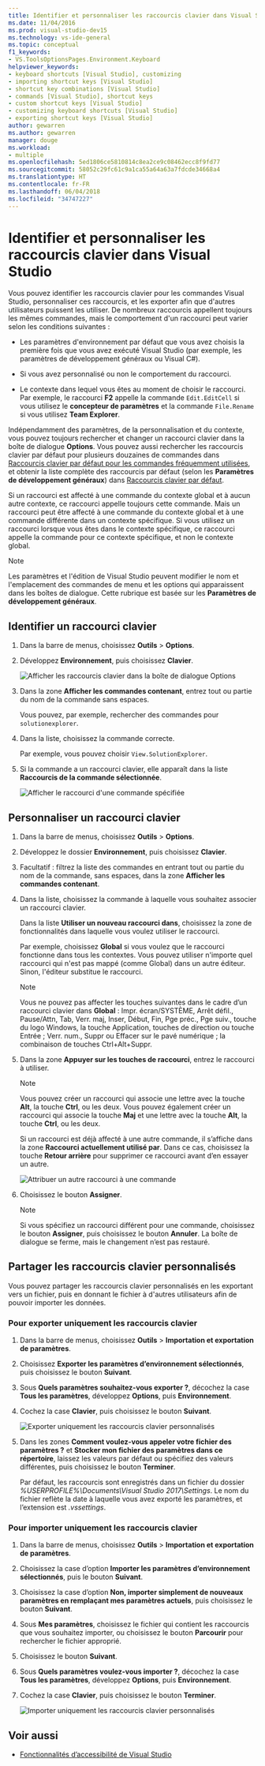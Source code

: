 ```yaml
---
title: Identifier et personnaliser les raccourcis clavier dans Visual Studio
ms.date: 11/04/2016
ms.prod: visual-studio-dev15
ms.technology: vs-ide-general
ms.topic: conceptual
f1_keywords:
- VS.ToolsOptionsPages.Environment.Keyboard
helpviewer_keywords:
- keyboard shortcuts [Visual Studio], customizing
- importing shortcut keys [Visual Studio]
- shortcut key combinations [Visual Studio]
- commands [Visual Studio], shortcut keys
- custom shortcut keys [Visual Studio]
- customizing keyboard shortcuts [Visual Studio]
- exporting shortcut keys [Visual Studio]
author: gewarren
ms.author: gewarren
manager: douge
ms.workload:
- multiple
ms.openlocfilehash: 5ed1806ce5810814c8ea2ce9c08462ecc8f9fd77
ms.sourcegitcommit: 58052c29fc61c9a1ca55a64a63a7fdcde34668a4
ms.translationtype: HT
ms.contentlocale: fr-FR
ms.lasthandoff: 06/04/2018
ms.locfileid: "34747227"
---
```

# <a name="identify-and-customize-keyboard-shortcuts-in-visual-studio"></a>Identifier et personnaliser les raccourcis clavier dans Visual Studio

Vous pouvez identifier les raccourcis clavier pour les commandes Visual Studio, personnaliser ces raccourcis, et les exporter afin que d'autres utilisateurs puissent les utiliser. De nombreux raccourcis appellent toujours les mêmes commandes, mais le comportement d'un raccourci peut varier selon les conditions suivantes :

- Les paramètres d'environnement par défaut que vous avez choisis la première fois que vous avez exécuté Visual Studio (par exemple, les paramètres de développement généraux ou Visual C#).

- Si vous avez personnalisé ou non le comportement du raccourci.

- Le contexte dans lequel vous êtes au moment de choisir le raccourci. Par exemple, le raccourci **F2** appelle la commande `Edit.EditCell` si vous utilisez le **concepteur de paramètres** et la commande `File.Rename` si vous utilisez **Team Explorer**.

Indépendamment des paramètres, de la personnalisation et du contexte, vous pouvez toujours rechercher et changer un raccourci clavier dans la boîte de dialogue **Options**. Vous pouvez aussi rechercher les raccourcis clavier par défaut pour plusieurs douzaines de commandes dans [Raccourcis clavier par défaut pour les commandes fréquemment utilisées](../ide/default-keyboard-shortcuts-for-frequently-used-commands-in-visual-studio.md), et obtenir la liste complète des raccourcis par défaut (selon les **Paramètres de développement généraux**) dans [Raccourcis clavier par défaut](../ide/default-keyboard-shortcuts-in-visual-studio.md).

Si un raccourci est affecté à une commande du contexte global et à aucun autre contexte, ce raccourci appelle toujours cette commande. Mais un raccourci peut être affecté à une commande du contexte global et à une commande différente dans un contexte spécifique. Si vous utilisez un raccourci lorsque vous êtes dans le contexte spécifique, ce raccourci appelle la commande pour ce contexte spécifique, et non le contexte global.

> [!NOTE]
> Les paramètres et l'édition de Visual Studio peuvent modifier le nom et l'emplacement des commandes de menu et les options qui apparaissent dans les boîtes de dialogue. Cette rubrique est basée sur les **Paramètres de développement généraux**.

## <a name="identify-a-keyboard-shortcut"></a>Identifier un raccourci clavier

1. Dans la barre de menus, choisissez **Outils** > **Options**.

2. Développez **Environnement**, puis choisissez **Clavier**.

   ![Afficher les raccourcis clavier dans la boîte de dialogue Options](../ide/media/optionskeyboard.png)

3. Dans la zone **Afficher les commandes contenant**, entrez tout ou partie du nom de la commande sans espaces.

   Vous pouvez, par exemple, rechercher des commandes pour `solutionexplorer`.

4. Dans la liste, choisissez la commande correcte.

    Par exemple, vous pouvez choisir `View.SolutionExplorer`.

5. Si la commande a un raccourci clavier, elle apparaît dans la liste **Raccourcis de la commande sélectionnée**.

   ![Afficher le raccourci d'une commande spécifiée](../ide/media/viewshortcut.png)

## <a name="customize-a-keyboard-shortcut"></a>Personnaliser un raccourci clavier

1. Dans la barre de menus, choisissez **Outils** > **Options**.

2. Développez le dossier **Environnement**, puis choisissez **Clavier**.

3. Facultatif : filtrez la liste des commandes en entrant tout ou partie du nom de la commande, sans espaces, dans la zone **Afficher les commandes contenant**.

4. Dans la liste, choisissez la commande à laquelle vous souhaitez associer un raccourci clavier.

    Dans la liste **Utiliser un nouveau raccourci dans**, choisissez la zone de fonctionnalités dans laquelle vous voulez utiliser le raccourci.

    Par exemple, choisissez **Global** si vous voulez que le raccourci fonctionne dans tous les contextes. Vous pouvez utiliser n'importe quel raccourci qui n'est pas mappé (comme Global) dans un autre éditeur. Sinon, l'éditeur substitue le raccourci.

    > [!NOTE]
    > Vous ne pouvez pas affecter les touches suivantes dans le cadre d’un raccourci clavier dans **Global** : Impr. écran/SYSTÈME, Arrêt défil., Pause/Attn, Tab, Verr. maj, Inser, Début, Fin, Pge préc., Pge suiv., touche du logo Windows, la touche Application, touches de direction ou touche Entrée ; Verr. num., Suppr ou Effacer sur le pavé numérique ; la combinaison de touches Ctrl+Alt+Suppr.

6. Dans la zone **Appuyer sur les touches de raccourci**, entrez le raccourci à utiliser.

    > [!NOTE]
    > Vous pouvez créer un raccourci qui associe une lettre avec la touche **Alt**, la touche **Ctrl**, ou les deux. Vous pouvez également créer un raccourci qui associe la touche **Maj** et une lettre avec la touche **Alt**, la touche **Ctrl**, ou les deux.

     Si un raccourci est déjà affecté à une autre commande, il s’affiche dans la zone **Raccourci actuellement utilisé par**. Dans ce cas, choisissez la touche **Retour arrière** pour supprimer ce raccourci avant d’en essayer un autre.

    ![Attribuer un autre raccourci à une commande](../ide/media/reassignshortcut.png)

7. Choisissez le bouton **Assigner**.

    > [!NOTE]
    > Si vous spécifiez un raccourci différent pour une commande, choisissez le bouton **Assigner**, puis choisissez le bouton **Annuler**. La boîte de dialogue se ferme, mais le changement n’est pas restauré.

## <a name="share-custom-keyboard-shortcuts"></a>Partager les raccourcis clavier personnalisés

Vous pouvez partager les raccourcis clavier personnalisés en les exportant vers un fichier, puis en donnant le fichier à d'autres utilisateurs afin de pouvoir importer les données.

### <a name="to-export-only-keyboard-shortcuts"></a>Pour exporter uniquement les raccourcis clavier

1. Dans la barre de menus, choisissez **Outils** > **Importation et exportation de paramètres**.

2. Choisissez **Exporter les paramètres d’environnement sélectionnés**, puis choisissez le bouton **Suivant**.

3. Sous **Quels paramètres souhaitez-vous exporter ?**, décochez la case **Tous les paramètres**, développez **Options**, puis **Environnement**.

4. Cochez la case **Clavier**, puis choisissez le bouton **Suivant**.

    ![Exporter uniquement les raccourcis clavier personnalisés](../ide/media/exportshortcuts.png)

5. Dans les zones **Comment voulez-vous appeler votre fichier des paramètres ?** et **Stocker mon fichier des paramètres dans ce répertoire**, laissez les valeurs par défaut ou spécifiez des valeurs différentes, puis choisissez le bouton **Terminer**.

    Par défaut, les raccourcis sont enregistrés dans un fichier du dossier *%USERPROFILE%\Documents\Visual Studio 2017\Settings*. Le nom du fichier reflète la date à laquelle vous avez exporté les paramètres, et l’extension est *.vssettings*.

### <a name="to-import-only-keyboard-shortcuts"></a>Pour importer uniquement les raccourcis clavier

1. Dans la barre de menus, choisissez **Outils** > **Importation et exportation de paramètres**.

2. Choisissez la case d’option **Importer les paramètres d’environnement sélectionnés**, puis le bouton **Suivant**.

3. Choisissez la case d’option **Non, importer simplement de nouveaux paramètres en remplaçant mes paramètres actuels**, puis choisissez le bouton **Suivant**.

4. Sous **Mes paramètres**, choisissez le fichier qui contient les raccourcis que vous souhaitez importer, ou choisissez le bouton **Parcourir** pour rechercher le fichier approprié.

5. Choisissez le bouton **Suivant**.

6.  Sous **Quels paramètres voulez-vous importer ?**, décochez la case **Tous les paramètres**, développez **Options**, puis **Environnement**.

7. Cochez la case **Clavier**, puis choisissez le bouton **Terminer**.

    ![Importer uniquement les raccourcis clavier personnalisés](../ide/media/importshortcuts.png)

## <a name="see-also"></a>Voir aussi

- [Fonctionnalités d’accessibilité de Visual Studio](../ide/reference/accessibility-features-of-visual-studio.md)